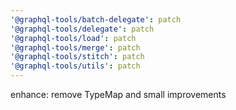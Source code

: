 ```yaml
---
'@graphql-tools/batch-delegate': patch
'@graphql-tools/delegate': patch
'@graphql-tools/load': patch
'@graphql-tools/merge': patch
'@graphql-tools/stitch': patch
'@graphql-tools/utils': patch
---
```


enhance: remove TypeMap and small improvements
